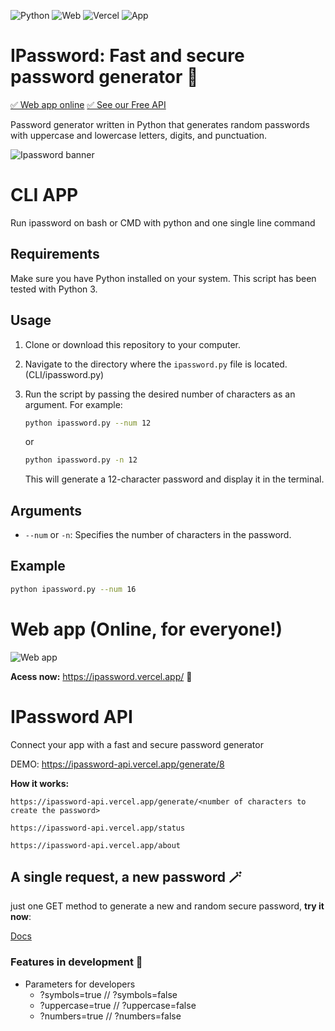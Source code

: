 ![Python](https://img.shields.io/badge/Python-3.12-cyan)
![Web](https://img.shields.io/badge/React-expo.io-white)
![Vercel](https://img.shields.io/badge/Deployment-vercel-black)
![App](https://img.shields.io/badge/Application-password_generator-blue)

#  IPassword: Fast and secure password generator 🔑
[✅ Web app online](https://ipassword.vercel.app/)
[✅ See our Free API](https://ipassword-api.vercel.app/generate/30)

Password generator written in Python that generates random passwords with uppercase and lowercase letters, digits, and punctuation.

![Ipassword banner](https://github.com/IK-R-S/IPassword/assets/73291742/5c4ec3e9-1184-465b-80be-221ae0106adc)

# CLI APP
Run ipassword on bash or CMD with python and one single line command

## Requirements

Make sure you have Python installed on your system. This script has been tested with Python 3.

## Usage

1. Clone or download this repository to your computer.
2. Navigate to the directory where the `ipassword.py` file is located. (CLI/ipassword.py)
3. Run the script by passing the desired number of characters as an argument. For example:

   ```bash
   python ipassword.py --num 12
   ```
   or
   ```bash
   python ipassword.py -n 12
   ```
   This will generate a 12-character password and display it in the terminal.

## Arguments

- `--num` or `-n`: Specifies the number of characters in the password.

## Example

```bash
python ipassword.py --num 16
```

# Web app (Online, for everyone!)

![Web app](https://github.com/IK-R-S/IPassword/assets/73291742/31403878-adc3-469c-a7cc-8e9365f78a14)

**Acess now:** https://ipassword.vercel.app/ 🔑



# IPassword API
Connect your app with a fast and secure password generator

DEMO: https://ipassword-api.vercel.app/generate/8

**How it works:** 

`https://ipassword-api.vercel.app/generate/<number of characters to create the password>`

`https://ipassword-api.vercel.app/status`

`https://ipassword-api.vercel.app/about`

## A single request, a new password 🪄
just one GET method to generate a new and random secure password, **try it now**:

[Docs](https://ipassword-api.vercel.app/about)

### Features in development 🎯
- Parameters for developers
   - ?symbols=true // ?symbols=false
   - ?uppercase=true // ?uppercase=false
   - ?numbers=true // ?numbers=false

